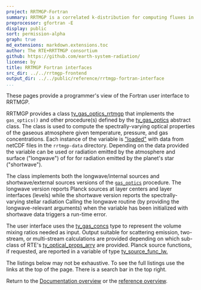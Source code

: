 ```yaml
---
project: RRTMGP-Fortran
summary: RRTMGP is a correlated k-distribution for computing fluxes in earth's atmosphere.
preprocessor: gfortran -E
display: public
sort: permission-alpha
graph: true
md_extensions: markdown.extensions.toc
author: The RTE+RRTTMGP consortium
github: https://github.com/earth-system-radiation/
license: by
title: RRTMGP Fortran interfaces
src_dir: ../../rrtmgp-frontend
output_dir: ../../public/reference/rrtmgp-fortran-interface
...
```

These pages provide a programmer's view of the Fortran user interface to RRTMGP.

RRTMGP provides a class [ty_gas_optics_rrtmgp](./type/ty_gas_optics_rrtmgp.html) that implements
the `gas_optics()` and other procedure(s) defined by the  [ty_gas_optics](./type/ty_gas_optics.html)
abstract class. The class is used to compute the spectrally-varying optical properties of the
gaseous atmosphere given temperature, pressure, and gas concentrations. Each instance of the
variable is ["loaded"](./type/ty_gas_optics_rrtmgp.html#boundprocedure-load) with data from netCDF
files in the `rrtmgp-data` directory. Depending on the data provided the variable can be used
or radiation emitted by the atmosphere and surface ("longwave") of for for radiation emitted
by the planet's star ("shortwave").

The class implements both the longwave/internal sources and
shortwave/external sources versions of the
[`gas_optics`](./type/ty_gas_optics_rrtmgp.html#boundprocedure-gas_optics~2) procedure.
The longwave version reports Planck sources at layer centers and layer interfaces (levels)
while the shortwave version reports the spectrally-varying stellar radiation
Calling the longwave routine (by providing the longwave-relevant arguments)
when the variable has been initialized with shortwave data triggers a run-time error.

The user interface uses the [ty_gas_concs](./module/mo_gas_concentrations.html) type
to represent the volume mixing ratios needed as input. Output suitable for
scattering emission, two-stream, or multi-stream calculations are provided
depending on which sub-class of RTE's
[ty_optical_props_arry](./rte-fortran-interface/module/mo_optical_props.html#type-ty_optical_props_arry)
are provided. Planck source functions, if requested, are reported in a variable
of type [ty_source_func_lw.](./rte-fortran-interface/type/ty_source_func_lw.html)

The listings below may not be exhaustive.
To see the full listings use the links at the top of the page.
There is a search bar in the top right.

Return to the [Documentation overview] or the [reference overview].

[Documentation overview]: ../../index.html
[reference overview]: ../../reference.html
